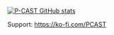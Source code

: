 [![P-CAST GitHub stats](https://github-readme-stats.vercel.app/api?username=P-CAST&hide=stars&count_private=true&show_icons=true&icon_color=DD6387&theme=dracula)](https://github.com/P-CAST)

Support: https://ko-fi.com/PCAST
